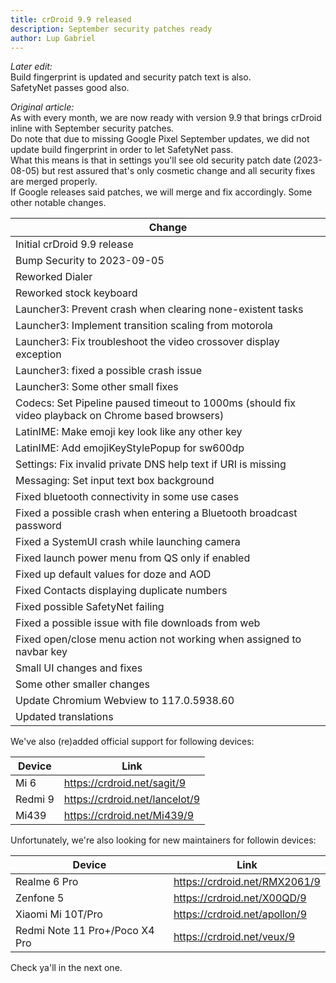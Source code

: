 ```yaml
---
title: crDroid 9.9 released
description: September security patches ready
author: Lup Gabriel
---
```


*Later edit:*  
Build fingerprint is updated and security patch text is also.  
SafetyNet passes good also.  

*Original article:*  
As with every month, we are now ready with version 9.9 that brings crDroid inline with September security patches.  
Do note that due to missing Google Pixel September updates, we did not update build fingerprint in order to let SafetyNet pass.  
What this means is that in settings you'll see old security patch date (2023-08-05) but rest assured that's only cosmetic change and all security fixes are merged properly.  
If Google releases said patches, we will merge and fix accordingly.
Some other notable changes.  

| Change |
| --- |
| Initial crDroid 9.9 release |
| Bump Security to 2023-09-05 |
| Reworked Dialer |
| Reworked stock keyboard |
| Launcher3: Prevent crash when clearing none-existent tasks |
| Launcher3: Implement transition scaling from motorola |
| Launcher3: Fix troubleshoot the video crossover display exception |
| Launcher3: fixed a possible crash issue |
| Launcher3: Some other small fixes |
| Codecs: Set Pipeline paused timeout to 1000ms (should fix video playback on Chrome based browsers) |
| LatinIME: Make emoji key look like any other key |
| LatinIME: Add emojiKeyStylePopup for sw600dp |
| Settings: Fix invalid private DNS help text if URI is missing |
| Messaging: Set input text box background |
| Fixed bluetooth connectivity in some use cases |
| Fixed a possible crash when entering a Bluetooth broadcast password |
| Fixed a SystemUI crash while launching camera |
| Fixed launch power menu from QS only if enabled |
| Fixed up default values for doze and AOD |
| Fixed Contacts displaying duplicate numbers |
| Fixed possible SafetyNet failing |
| Fixed a possible issue with file downloads from web |
| Fixed open/close menu action not working when assigned to navbar key |
| Small UI changes and fixes |
| Some other smaller changes |
| Update Chromium Webview to 117.0.5938.60 |
| Updated translations |

We've also (re)added official support for following devices:  

| Device | Link |
| --- | --- |
| Mi 6 | <https://crdroid.net/sagit/9> |
| Redmi 9 | <https://crdroid.net/lancelot/9> |
| Mi439 | <https://crdroid.net/Mi439/9> |

Unfortunately, we're also looking for new maintainers for followin devices:

| Device | Link |
| --- | --- |
| Realme 6 Pro | <https://crdroid.net/RMX2061/9> |
| Zenfone 5 | <https://crdroid.net/X00QD/9> |
| Xiaomi Mi 10T/Pro | <https://crdroid.net/apollon/9> |
| Redmi Note 11 Pro+/Poco X4 Pro | <https://crdroid.net/veux/9> |

Check ya'll in the next one.
